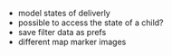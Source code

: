 - model states of deliverly
- possible to access the state of a child?
- save filter data as prefs
- different map marker images
